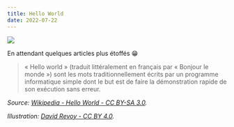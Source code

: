 ```yaml
---
title: Hello World
date: 2022-07-22
---
```


<img src="images/Adventure_by-David-Revoy.jpg" />

En attendant quelques articles plus étoffés 😁

> « Hello world » (traduit littéralement en français par « Bonjour le monde »)
> sont les mots traditionnellement écrits par un programme informatique simple
> dont le but est de faire la démonstration rapide de son exécution sans erreur.

_Source: [Wikipedia - Hello World - CC BY-SA 3.0](https://fr.wikipedia.org/wiki/Hello_world)._

_Illustration: [David Revoy - CC BY 4.0](https://www.peppercarrot.com)._

